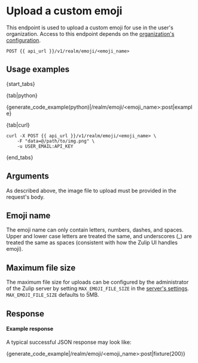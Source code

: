 # Upload a custom emoji

This endpoint is used to upload a custom emoji for use in the user's
organization.  Access to this endpoint depends on the
[organization's configuration](https://zulipchat.com/help/only-allow-admins-to-add-emoji).

 `POST {{ api_url }}/v1/realm/emoji/<emoji_name>`

## Usage examples

{start_tabs}

{tab|python}

{generate_code_example(python)|/realm/emoji/<emoji_name>:post|example}

{tab|curl}

``` curl
curl -X POST {{ api_url }}/v1/realm/emoji/<emoji_name> \
    -F "data=@/path/to/img.png" \
    -u USER_EMAIL:API_KEY
```

{end_tabs}


## Arguments

As described above, the image file to upload must be provided in the
request's body.

## Emoji name

The emoji name can only contain letters, numbers, dashes, and spaces.
Upper and lower case letters are treated the same, and underscores (_)
are treated the same as spaces (consistent with how the Zulip UI
handles emoji).

## Maximum file size

The maximum file size for uploads can be configured by the
administrator of the Zulip server by setting `MAX_EMOJI_FILE_SIZE`
in the [server's settings][1]. `MAX_EMOJI_FILE_SIZE` defaults
to 5MB.

[1]: https://zulip.readthedocs.io/en/latest/subsystems/settings.html#server-settings

## Response
#### Example response

A typical successful JSON response may look like:

{generate_code_example|/realm/emoji/<emoji_name>:post|fixture(200)}
